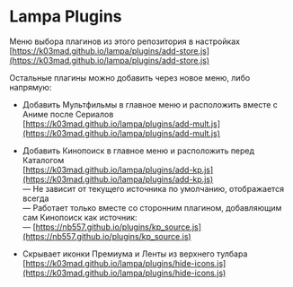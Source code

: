 # Lampa Plugins

Меню выбора плагинов из этого репозитория в настройках \
[https://k03mad.github.io/lampa/plugins/add-store.js](https://k03mad.github.io/lampa/plugins/add-store.js)

Остальные плагины можно добавить через новое меню, либо напрямую:

- Добавить Мультфильмы в главное меню и расположить вместе с Аниме после Сериалов \
[https://k03mad.github.io/lampa/plugins/add-mult.js](https://k03mad.github.io/lampa/plugins/add-mult.js)

- Добавить Кинопоиск в главное меню и расположить перед Каталогом \
[https://k03mad.github.io/lampa/plugins/add-kp.js](https://k03mad.github.io/lampa/plugins/add-kp.js) \
— Не зависит от текущего источника по умолчанию, отображается всегда \
— Работает только вместе со сторонним плагином, добавляющим сам Кинопоиск как источник: \
— [https://nb557.github.io/plugins/kp_source.js](https://nb557.github.io/plugins/kp_source.js)

- Скрывает иконки Премиума и Ленты из верхнего тулбара \
[https://k03mad.github.io/lampa/plugins/hide-icons.js](https://k03mad.github.io/lampa/plugins/hide-icons.js)
